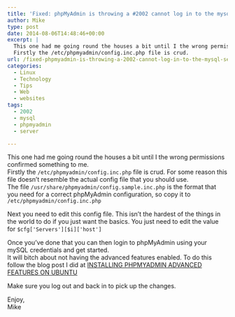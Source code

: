 ```yaml
---
title: 'Fixed: phpMyAdmin is throwing a #2002 cannot log in to the mysql server phpmyadmin'
author: Mike
type: post
date: 2014-08-06T14:48:46+00:00
excerpt: |
  This one had me going round the houses a bit until I the wrong permissioned confirmed something to me.
  Firstly the /etc/phpmyadmin/config.inc.php file is crud.
url: /fixed-phpmyadmin-is-throwing-a-2002-cannot-log-in-to-the-mysql-server-phpmyadmin/
categories:
  - Linux
  - Technology
  - Tips
  - Web
  - websites
tags:
  - 2002
  - mysql
  - phpmyadmin
  - server

---
```

This one had me going round the houses a bit until I the wrong permissions confirmed something to me.  
Firstly the `/etc/phpmyadmin/config.inc.php` file is crud. For some reason this file doesn&#8217;t resemble the actual config file that you should use.  
The file `/usr/share/phpmyadmin/config.sample.inc.php` is the format that you need for a correct phpMyAdmin configuration, so copy it to `/etc/phpmyadmin/config.inc.php`

Next you need to edit this config file. This isn&#8217;t the hardest of the things in the world to do if you just want the basics. You just need to edit the value for `$cfg['Servers'][$i]['host']`

Once you&#8217;ve done that you can then login to phpMyAdmin using your mySQL credentials and get started.  
It will bitch about not having the advanced features enabled. To do this follow the blog post I did at [INSTALLING PHPMYADMIN ADVANCED FEATURES ON UBUNTU][1]

Make sure you log out and back in to pick up the changes.

Enjoy,  
Mike

 [1]: http://mikedixson.com/2014/08/installing-phpmyadmin-advanced-features-on-ubuntu/ "INSTALLING PHPMYADMIN ADVANCED FEATURES ON UBUNTU"
